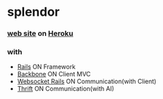 splendor
========

### [web site](http://splendor.yujun.kim) on [Heroku](https://heroku.com)

### with
  - [Rails](https://github.com/rails/rails) ON Framework
  - [Backbone](https://github.com/jashkenas/backbone) ON Client MVC
  - [Websocket Rails](https://github.com/websocket-rails/websocket-rails) ON Communication(with Client)
  - [Thrift](https://github.com/apache/thrift) ON Communication(with AI)
  
